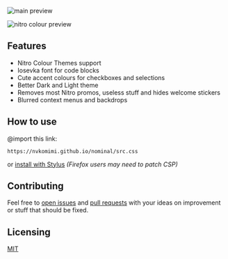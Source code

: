 ![main preview](https://user-images.githubusercontent.com/76652465/230675400-9deacd45-4604-4ab3-8265-6460d7a5cd83.png)

![nitro colour preview](https://user-images.githubusercontent.com/76652465/227583407-c29784ac-540d-4ee0-a3bd-eee6c32d51fb.png)

## Features

- Nitro Colour Themes support
- Iosevka font for code blocks
- Cute accent colours for checkboxes and selections
- Better Dark and Light theme
- Removes most Nitro promos, useless stuff and hides welcome stickers
- Blurred context menus and backdrops

## How to use

@import this link:

```
https://nvkomimi.github.io/nominal/src.css
```

or [install with Stylus](https://nvkomimi.github.io/nominal/clients/nominal.user.css) *(Firefox users may need to patch CSP)*

## Contributing

Feel free to [open issues](https://github.com/nvkomimi/nominal/issues/new/choose) and [pull requests](https://github.com/nvkomimi/nominal/compare) with your ideas on improvement or stuff that should be fixed.  

## Licensing

[MIT](https://github.com/nvkomimi/nominal/blob/master/LICENSE.md)